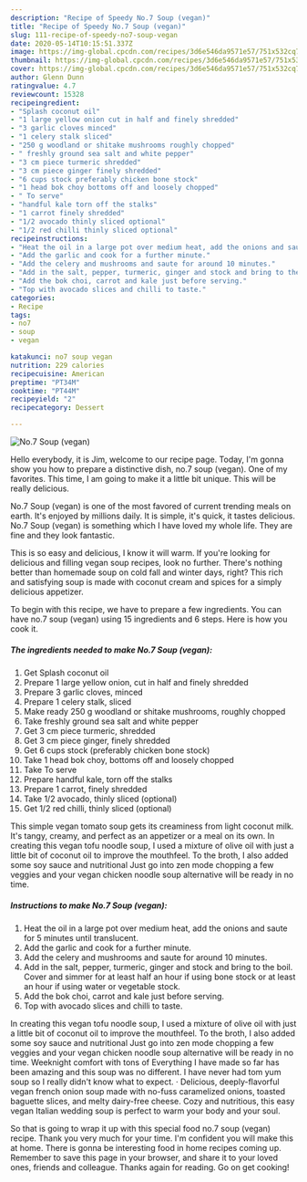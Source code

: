 ```yaml
---
description: "Recipe of Speedy No.7 Soup (vegan)"
title: "Recipe of Speedy No.7 Soup (vegan)"
slug: 111-recipe-of-speedy-no7-soup-vegan
date: 2020-05-14T10:15:51.337Z
image: https://img-global.cpcdn.com/recipes/3d6e546da9571e57/751x532cq70/no7-soup-vegan-recipe-main-photo.jpg
thumbnail: https://img-global.cpcdn.com/recipes/3d6e546da9571e57/751x532cq70/no7-soup-vegan-recipe-main-photo.jpg
cover: https://img-global.cpcdn.com/recipes/3d6e546da9571e57/751x532cq70/no7-soup-vegan-recipe-main-photo.jpg
author: Glenn Dunn
ratingvalue: 4.7
reviewcount: 15328
recipeingredient:
- "Splash coconut oil"
- "1 large yellow onion cut in half and finely shredded"
- "3 garlic cloves minced"
- "1 celery stalk sliced"
- "250 g woodland or shitake mushrooms roughly chopped"
- " freshly ground sea salt and white pepper"
- "3 cm piece turmeric shredded"
- "3 cm piece ginger finely shredded"
- "6 cups stock preferably chicken bone stock"
- "1 head bok choy bottoms off and loosely chopped"
- " To serve"
- "handful kale torn off the stalks"
- "1 carrot finely shredded"
- "1/2 avocado thinly sliced optional"
- "1/2 red chilli thinly sliced optional"
recipeinstructions:
- "Heat the oil in a large pot over medium heat, add the onions and saute for 5 minutes until translucent."
- "Add the garlic and cook for a further minute."
- "Add the celery and mushrooms and saute for around 10 minutes."
- "Add in the salt, pepper, turmeric, ginger and stock and bring to the boil. Cover and simmer for at least half an hour if using bone stock or at least an hour if using water or vegetable stock."
- "Add the bok choi, carrot and kale just before serving."
- "Top with avocado slices and chilli to taste."
categories:
- Recipe
tags:
- no7
- soup
- vegan

katakunci: no7 soup vegan 
nutrition: 229 calories
recipecuisine: American
preptime: "PT34M"
cooktime: "PT44M"
recipeyield: "2"
recipecategory: Dessert

---
```



![No.7 Soup (vegan)](https://img-global.cpcdn.com/recipes/3d6e546da9571e57/751x532cq70/no7-soup-vegan-recipe-main-photo.jpg)

Hello everybody, it is Jim, welcome to our recipe page. Today, I'm gonna show you how to prepare a distinctive dish, no.7 soup (vegan). One of my favorites. This time, I am going to make it a little bit unique. This will be really delicious.

No.7 Soup (vegan) is one of the most favored of current trending meals on earth. It's enjoyed by millions daily. It is simple, it's quick, it tastes delicious. No.7 Soup (vegan) is something which I have loved my whole life. They are fine and they look fantastic.

This is so easy and delicious, I know it will warm. If you&#39;re looking for delicious and filling vegan soup recipes, look no further. There&#39;s nothing better than homemade soup on cold fall and winter days, right? This rich and satisfying soup is made with coconut cream and spices for a simply delicious appetizer.


To begin with this recipe, we have to prepare a few ingredients. You can have no.7 soup (vegan) using 15 ingredients and 6 steps. Here is how you cook it.

<!--inarticleads1-->

##### The ingredients needed to make No.7 Soup (vegan):

1. Get Splash coconut oil
1. Prepare 1 large yellow onion, cut in half and finely shredded
1. Prepare 3 garlic cloves, minced
1. Prepare 1 celery stalk, sliced
1. Make ready 250 g woodland or shitake mushrooms, roughly chopped
1. Take  freshly ground sea salt and white pepper
1. Get 3 cm piece turmeric, shredded
1. Get 3 cm piece ginger, finely shredded
1. Get 6 cups stock (preferably chicken bone stock)
1. Take 1 head bok choy, bottoms off and loosely chopped
1. Take  To serve
1. Prepare handful kale, torn off the stalks
1. Prepare 1 carrot, finely shredded
1. Take 1/2 avocado, thinly sliced (optional)
1. Get 1/2 red chilli, thinly sliced (optional)


This simple vegan tomato soup gets its creaminess from light coconut milk. It&#39;s tangy, creamy, and perfect as an appetizer or a meal on its own. In creating this vegan tofu noodle soup, I used a mixture of olive oil with just a little bit of coconut oil to improve the mouthfeel. To the broth, I also added some soy sauce and nutritional Just go into zen mode chopping a few veggies and your vegan chicken noodle soup alternative will be ready in no time. 

<!--inarticleads2-->

##### Instructions to make No.7 Soup (vegan):

1. Heat the oil in a large pot over medium heat, add the onions and saute for 5 minutes until translucent.
1. Add the garlic and cook for a further minute.
1. Add the celery and mushrooms and saute for around 10 minutes.
1. Add in the salt, pepper, turmeric, ginger and stock and bring to the boil. Cover and simmer for at least half an hour if using bone stock or at least an hour if using water or vegetable stock.
1. Add the bok choi, carrot and kale just before serving.
1. Top with avocado slices and chilli to taste.


In creating this vegan tofu noodle soup, I used a mixture of olive oil with just a little bit of coconut oil to improve the mouthfeel. To the broth, I also added some soy sauce and nutritional Just go into zen mode chopping a few veggies and your vegan chicken noodle soup alternative will be ready in no time. Weeknight comfort with tons of Everything I have made so far has been amazing and this soup was no different. I have never had tom yum soup so I really didn&#39;t know what to expect. · Delicious, deeply-flavorful vegan french onion soup made with no-fuss caramelized onions, toasted baguette slices, and melty dairy-free cheese. Cozy and nutritious, this easy vegan Italian wedding soup is perfect to warm your body and your soul. 

So that is going to wrap it up with this special food no.7 soup (vegan) recipe. Thank you very much for your time. I'm confident you will make this at home. There is gonna be interesting food in home recipes coming up. Remember to save this page in your browser, and share it to your loved ones, friends and colleague. Thanks again for reading. Go on get cooking!
